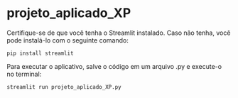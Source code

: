 # projeto_aplicado_XP

Certifique-se de que você tenha o Streamlit instalado. Caso não tenha, você pode instalá-lo com o seguinte comando:

```pip install streamlit```

Para executar o aplicativo, salve o código em um arquivo .py e execute-o no terminal:

```streamlit run projeto_aplicado_XP.py```